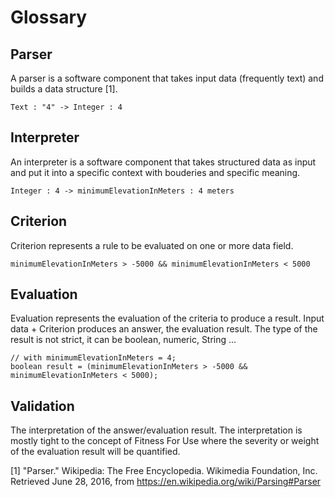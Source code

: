     
# Glossary
    
## Parser
A parser is a software component that takes input data (frequently text) and builds a data structure [1].

```
Text : "4" -> Integer : 4
```
    
## Interpreter
An interpreter is a software component that takes structured data as input and put it into a specific context with bouderies and specific meaning.

```
Integer : 4 -> minimumElevationInMeters : 4 meters
```

## Criterion
Criterion represents a rule to be evaluated on one or more data field.

```
minimumElevationInMeters > -5000 && minimumElevationInMeters < 5000
```

## Evaluation
Evaluation represents the evaluation of the criteria to produce a result.
Input data + Criterion produces an answer, the evaluation result. The type of the result is not strict, it can be boolean, numeric, String ... 

```
// with minimumElevationInMeters = 4;
boolean result = (minimumElevationInMeters > -5000 && minimumElevationInMeters < 5000);
```

## Validation
The interpretation of the answer/evaluation result. The interpretation is mostly tight to the concept of Fitness For Use where the severity or weight of the evaluation result will be quantified.

[1] "Parser." Wikipedia: The Free Encyclopedia. Wikimedia Foundation, Inc. Retrieved June 28, 2016, from https://en.wikipedia.org/wiki/Parsing#Parser
